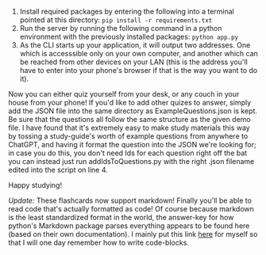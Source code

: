 1. Install required packages by entering the following into a terminal pointed at this directory:
`pip install -r requirements.txt`
2. Run the server by running the following command in a python environment with the previously installed packages:
`python app.py`
3. As the CLI starts up your application, it will output two addresses. One which is accesssible only on your own computer, and another which can be reached from other devices on your LAN (this is the address you'll have to enter into your phone's browser if that is the way you want to do it).

Now you can either quiz yourself from your desk, or any couch in your house from your phone! If you'd like to add other quizes to answer, simply add the JSON file into the same directory as ExampleQuestions.json is kept. Be sure that the questions all follow the same structure as the given demo file. 
I have found that it's extremely easy to make study materials this way by tossing a study-guide's worth of example questions from anywhere to ChatGPT, and having it format the question into the JSON we're looking for; in case you do this, you don't need Ids for each question right off the bat you can instead just run addIdsToQuestions.py with the right .json filename edited into the script on line 4.

Happy studying!


*Update:*
These flashcards now support markdown! Finally you'll be able to read code that's actually formatted as code!
Of course because markdown is the least standardized format in the world, the answer-key for how python's Markdown package parses everything appears to be found here (based on their own documentation).
I mainly put this link [here](https://daringfireball.net/projects/markdown/syntax) for myself so that I will one day remember how to write code-blocks.